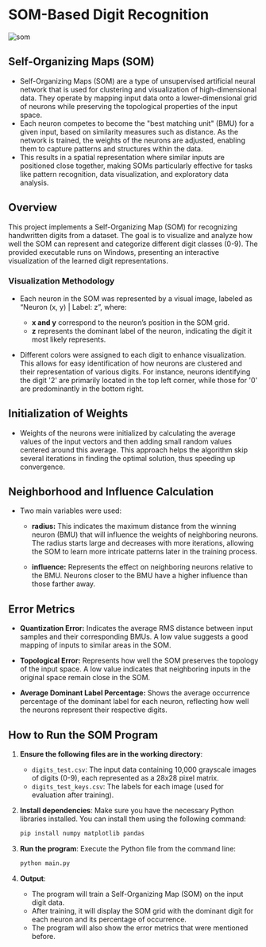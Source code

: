  # SOM-Based Digit Recognition
 
 ![som](https://github.com/user-attachments/assets/efc8a170-4a31-4259-bfc0-09751a10c7db)

## Self-Organizing Maps (SOM)
- Self-Organizing Maps (SOM) are a type of unsupervised artificial neural network that is used for clustering and visualization of high-dimensional data. They operate by mapping input data onto a lower-dimensional grid of neurons while preserving the topological properties of the input space.
- Each neuron competes to become the "best matching unit" (BMU) for a given input, based on similarity measures such as distance. As the network is trained, the weights of the neurons are adjusted, enabling them to capture patterns and structures within the data.
- This results in a spatial representation where similar inputs are positioned close together, making SOMs particularly effective for tasks like pattern recognition, data visualization, and exploratory data analysis.

## Overview
This project implements a Self-Organizing Map (SOM) for recognizing handwritten digits from a dataset. The goal is to visualize and analyze how well the SOM can represent and categorize different digit classes (0-9). The provided executable runs on Windows, presenting an interactive visualization of the learned digit representations.


### Visualization Methodology
- Each neuron in the SOM was represented by a visual image, labeled as “Neuron (x, y) | Label: z”, where:
  - **x and y** correspond to the neuron’s position in the SOM grid.
  - **z** represents the dominant label of the neuron, indicating the digit it most likely represents.
  
- Different colors were assigned to each digit to enhance visualization. This allows for easy identification of how neurons are clustered and their representation of various digits. For instance, neurons identifying the digit '2' are primarily located in the top left corner, while those for '0' are predominantly in the bottom right.

## Initialization of Weights
- Weights of the neurons were initialized by calculating the average values of the input vectors and then adding small random values centered around this average. This approach helps the algorithm skip several iterations in finding the optimal solution, thus speeding up convergence.

## Neighborhood and Influence Calculation
- Two main variables were used:
  - **radius:** This indicates the maximum distance from the winning neuron (BMU) that will influence the weights of neighboring neurons. The radius starts large and decreases with more iterations, allowing the SOM to learn more intricate patterns later in the training process.
  
  - **influence:** Represents the effect on neighboring neurons relative to the BMU. Neurons closer to the BMU have a higher influence than those farther away.

## Error Metrics
- **Quantization Error:** Indicates the average RMS distance between input samples and their corresponding BMUs. A low value suggests a good mapping of inputs to similar areas in the SOM.
  
- **Topological Error:** Represents how well the SOM preserves the topology of the input space. A low value indicates that neighboring inputs in the original space remain close in the SOM.
  
- **Average Dominant Label Percentage:** Shows the average occurrence percentage of the dominant label for each neuron, reflecting how well the neurons represent their respective digits.


## How to Run the SOM Program

1. **Ensure the following files are in the working directory**:
   - `digits_test.csv`: The input data containing 10,000 grayscale images of digits (0-9), each represented as a 28x28 pixel matrix.
   - `digits_test_keys.csv`: The labels for each image (used for evaluation after training).

2. **Install dependencies**:
   Make sure you have the necessary Python libraries installed. You can install them using the following command:
   ```bash
   pip install numpy matplotlib pandas
   ```
3. **Run the program**:
   Execute the Python file from the command line:
   ```bash
   python main.py 
   ```
4. **Output**:
   - The program will train a Self-Organizing Map (SOM) on the input digit data.
   - After training, it will display the SOM grid with the dominant digit for each neuron and its percentage of occurrence.
   - The program will also show the error metrics that were mentioned before.
 



